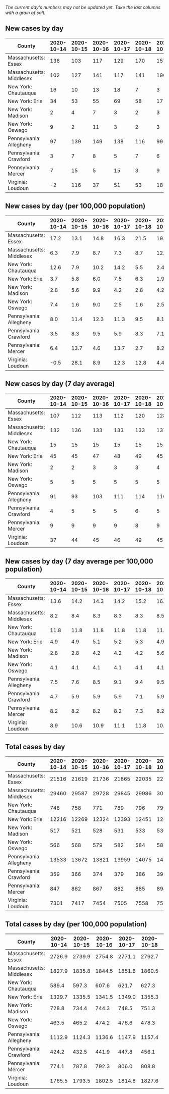 _The current day's numbers may not be updated yet. Take the last columns with a grain of salt._
## New cases by day

| County | 2020-10-14 | 2020-10-15 | 2020-10-16 | 2020-10-17 | 2020-10-18 | 2020-10-19 | 2020-10-20 |
| --- | --- | --- | --- | --- | --- | --- | --- |
| Massachusetts: Essex | 136 | 103 | 117 | 129 | 170 | 157 |  |
| Massachusetts: Middlesex | 102 | 127 | 141 | 117 | 141 | 196 |  |
| New York: Chautauqua | 16 | 10 | 13 | 18 | 7 | 3 |  |
| New York: Erie | 34 | 53 | 55 | 69 | 58 | 17 |  |
| New York: Madison | 2 | 4 | 7 | 3 | 2 | 3 |  |
| New York: Oswego | 9 | 2 | 11 | 3 | 2 | 3 |  |
| Pennsylvania: Allegheny | 97 | 139 | 149 | 138 | 116 | 99 |  |
| Pennsylvania: Crawford | 3 | 7 | 8 | 5 | 7 | 6 |  |
| Pennsylvania: Mercer | 7 | 15 | 5 | 15 | 3 | 9 |  |
| Virginia: Loudoun | -2 | 116 | 37 | 51 | 53 | 18 |  |

## New cases by day (per 100,000 population)

| County | 2020-10-14 | 2020-10-15 | 2020-10-16 | 2020-10-17 | 2020-10-18 | 2020-10-19 | 2020-10-20 |
| --- | --- | --- | --- | --- | --- | --- | --- |
| Massachusetts: Essex | 17.2 | 13.1 | 14.8 | 16.3 | 21.5 | 19.9 |  |
| Massachusetts: Middlesex | 6.3 | 7.9 | 8.7 | 7.3 | 8.7 | 12.2 |  |
| New York: Chautauqua | 12.6 | 7.9 | 10.2 | 14.2 | 5.5 | 2.4 |  |
| New York: Erie | 3.7 | 5.8 | 6.0 | 7.5 | 6.3 | 1.9 |  |
| New York: Madison | 2.8 | 5.6 | 9.9 | 4.2 | 2.8 | 4.2 |  |
| New York: Oswego | 7.4 | 1.6 | 9.0 | 2.5 | 1.6 | 2.5 |  |
| Pennsylvania: Allegheny | 8.0 | 11.4 | 12.3 | 11.3 | 9.5 | 8.1 |  |
| Pennsylvania: Crawford | 3.5 | 8.3 | 9.5 | 5.9 | 8.3 | 7.1 |  |
| Pennsylvania: Mercer | 6.4 | 13.7 | 4.6 | 13.7 | 2.7 | 8.2 |  |
| Virginia: Loudoun | -0.5 | 28.1 | 8.9 | 12.3 | 12.8 | 4.4 |  |

## New cases by day (7 day average)

| County | 2020-10-14 | 2020-10-15 | 2020-10-16 | 2020-10-17 | 2020-10-18 | 2020-10-19 | 2020-10-20 |
| --- | --- | --- | --- | --- | --- | --- | --- |
| Massachusetts: Essex | 107 | 112 | 113 | 112 | 120 | 128 |  |
| Massachusetts: Middlesex | 132 | 136 | 133 | 133 | 133 | 137 |  |
| New York: Chautauqua | 15 | 15 | 15 | 15 | 15 | 15 |  |
| New York: Erie | 45 | 45 | 47 | 48 | 49 | 45 |  |
| New York: Madison | 2 | 2 | 3 | 3 | 3 | 4 |  |
| New York: Oswego | 5 | 5 | 5 | 5 | 5 | 5 |  |
| Pennsylvania: Allegheny | 91 | 93 | 103 | 111 | 114 | 116 |  |
| Pennsylvania: Crawford | 4 | 5 | 5 | 5 | 6 | 5 |  |
| Pennsylvania: Mercer | 9 | 9 | 9 | 9 | 8 | 9 |  |
| Virginia: Loudoun | 37 | 44 | 45 | 46 | 49 | 45 |  |

## New cases by day (7 day average per 100,000 population)

| County | 2020-10-14 | 2020-10-15 | 2020-10-16 | 2020-10-17 | 2020-10-18 | 2020-10-19 | 2020-10-20 |
| --- | --- | --- | --- | --- | --- | --- | --- |
| Massachusetts: Essex | 13.6 | 14.2 | 14.3 | 14.2 | 15.2 | 16.2 |  |
| Massachusetts: Middlesex | 8.2 | 8.4 | 8.3 | 8.3 | 8.3 | 8.5 |  |
| New York: Chautauqua | 11.8 | 11.8 | 11.8 | 11.8 | 11.8 | 11.8 |  |
| New York: Erie | 4.9 | 4.9 | 5.1 | 5.2 | 5.3 | 4.9 |  |
| New York: Madison | 2.8 | 2.8 | 4.2 | 4.2 | 4.2 | 5.6 |  |
| New York: Oswego | 4.1 | 4.1 | 4.1 | 4.1 | 4.1 | 4.1 |  |
| Pennsylvania: Allegheny | 7.5 | 7.6 | 8.5 | 9.1 | 9.4 | 9.5 |  |
| Pennsylvania: Crawford | 4.7 | 5.9 | 5.9 | 5.9 | 7.1 | 5.9 |  |
| Pennsylvania: Mercer | 8.2 | 8.2 | 8.2 | 8.2 | 7.3 | 8.2 |  |
| Virginia: Loudoun | 8.9 | 10.6 | 10.9 | 11.1 | 11.8 | 10.9 |  |

## Total cases by day

| County | 2020-10-14 | 2020-10-15 | 2020-10-16 | 2020-10-17 | 2020-10-18 | 2020-10-19 | 2020-10-20 |
| --- | --- | --- | --- | --- | --- | --- | --- |
| Massachusetts: Essex | 21516 | 21619 | 21736 | 21865 | 22035 | 22192 |  |
| Massachusetts: Middlesex | 29460 | 29587 | 29728 | 29845 | 29986 | 30182 |  |
| New York: Chautauqua | 748 | 758 | 771 | 789 | 796 | 799 |  |
| New York: Erie | 12216 | 12269 | 12324 | 12393 | 12451 | 12468 |  |
| New York: Madison | 517 | 521 | 528 | 531 | 533 | 536 |  |
| New York: Oswego | 566 | 568 | 579 | 582 | 584 | 587 |  |
| Pennsylvania: Allegheny | 13533 | 13672 | 13821 | 13959 | 14075 | 14174 |  |
| Pennsylvania: Crawford | 359 | 366 | 374 | 379 | 386 | 392 |  |
| Pennsylvania: Mercer | 847 | 862 | 867 | 882 | 885 | 894 |  |
| Virginia: Loudoun | 7301 | 7417 | 7454 | 7505 | 7558 | 7576 |  |

## Total cases by day (per 100,000 population)

| County | 2020-10-14 | 2020-10-15 | 2020-10-16 | 2020-10-17 | 2020-10-18 | 2020-10-19 | 2020-10-20 |
| --- | --- | --- | --- | --- | --- | --- | --- |
| Massachusetts: Essex | 2726.9 | 2739.9 | 2754.8 | 2771.1 | 2792.7 | 2812.6 |  |
| Massachusetts: Middlesex | 1827.9 | 1835.8 | 1844.5 | 1851.8 | 1860.5 | 1872.7 |  |
| New York: Chautauqua | 589.4 | 597.3 | 607.6 | 621.7 | 627.3 | 629.6 |  |
| New York: Erie | 1329.7 | 1335.5 | 1341.5 | 1349.0 | 1355.3 | 1357.1 |  |
| New York: Madison | 728.8 | 734.4 | 744.3 | 748.5 | 751.3 | 755.6 |  |
| New York: Oswego | 463.5 | 465.2 | 474.2 | 476.6 | 478.3 | 480.7 |  |
| Pennsylvania: Allegheny | 1112.9 | 1124.3 | 1136.6 | 1147.9 | 1157.4 | 1165.6 |  |
| Pennsylvania: Crawford | 424.2 | 432.5 | 441.9 | 447.8 | 456.1 | 463.2 |  |
| Pennsylvania: Mercer | 774.1 | 787.8 | 792.3 | 806.0 | 808.8 | 817.0 |  |
| Virginia: Loudoun | 1765.5 | 1793.5 | 1802.5 | 1814.8 | 1827.6 | 1832.0 |  |
